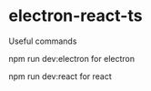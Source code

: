 # electron-react-ts

Useful commands 

npm run dev:electron for electron 

npm run dev:react for react
